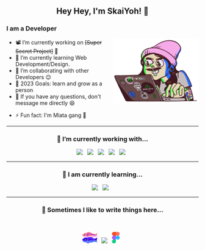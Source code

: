 <h2 align='center'>Hey Hey, I'm SkaiYoh!</a> 👋</h2>

 ### I am a Developer
 

<img align="right" height="170px" alt="GIF" src="a62c047f-8369-493c-ab14-71ef51bebc55_rw_1200.gif">
 
- 📽️ I’m currently working on ~~[Super Secret Project]~~ 🤭
- 🦆 I’m currently learning Web Development/Design.
- 👯 I’m collaborating with other Developers :wink:
- 🥅 2023 Goals: learn and grow as a person
- 💬 If you have any questions, don't message me directly :smile:
<!-- - 📬 How to reach me: <a href="https://discord.gg/skaiyoh">discord.gg/skaiyoh</a> -->
- ⚡ Fun fact: I'm Miata gang 🚗

<hr>
<h3 align='center'> 🔭  I’m currently working with...</h4>

<p align='center'>
  <img src="https://img.shields.io/badge/python3%20-%23e34f26.svg?&style=for-the-badge&logo=python&logoColor=white" />&nbsp;&nbsp;
  <img src="https://img.shields.io/badge/javascript%20-%23F7DF1E.svg?&style=for-the-badge&logo=javascript&logoColor=white" />&nbsp;&nbsp;
  <img src="https://img.shields.io/badge/php%20-%231572B6.svg?&style=for-the-badge&logo=php&logoColor=white" />&nbsp;&nbsp; 
  <img src="https://img.shields.io/badge/html5%20-%23e34f26.svg?&style=for-the-badge&logo=html5&logoColor=white" />&nbsp;&nbsp;
 <img src="https://img.shields.io/badge/css3%20-%231572B6.svg?&style=for-the-badge&logo=css3&logoColor=white" />&nbsp;&nbsp;
<hr>

<h3 align='center'> 🌱  I am currently learning...</h4>

<p align='center'>
 <img src="https://img.shields.io/badge/java8%20-%23e34f26.svg?&style=for-the-badge&logo=java&logoColor=white" />&nbsp;&nbsp;
 <img  src="https://img.shields.io/badge/Node%20-%23339933.svg?&style=for-the-badge&logo=node.js&logoColor=white" />&nbsp;&nbsp;&nbsp;
</p>
</p>

<hr>
<h3 align='center'  >💬  Sometimes I like to write things here...</h4>
<br>
<p align='center' align='right'>
 <a href="https://glitch.com">
  <img height="30" src="GlitchLogo_Color.svg" /></a>&nbsp;&nbsp;
 <a href="https://todoist.com/">
  <img height="30" src="https://www.svgrepo.com/show/354452/todoist-icon.svg" /></a>&nbsp;&nbsp;
 <a href="https://www.figma.com">
  <img height="30" src="figma-seeklogo.com.svg" /></a>&nbsp;&nbsp;
</p>

<!--
**SkaiYoh/SkaiYoh** is a ✨ _special_ ✨ repository because its `README.md` (this file) appears on your GitHub profile.

Here are some ideas to get you started:

- 🔭 I’m currently working on ...
- 🌱 I’m currently learning ...
- 👯 I’m looking to collaborate on ...
- 🤔 I’m looking for help with ...
- 💬 Ask me about ...
- 📫 How to reach me: ...
- 😄 Pronouns: ...
- ⚡ Fun fact: ...
-->
